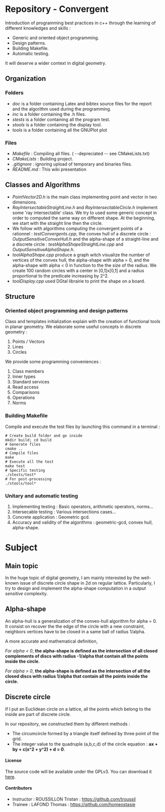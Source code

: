 # Repository - Convergent

Introduction of programming best practices in c++ through the learning of different knowledges and skills :

* Generic and oriented object programming.
* Design patterns.
* Building Makefile.
* Automatic testing.

It will deserve a wider context in digital geometry.

## Organization

### Folders

* *doc* is a folder containing Latex and bibtex source files for the report and the algorithm used during the programming.
* *inc* is a folder containing the .h files.
* *stests* is a folder containing all the program test.
* *stools* is a folder containing the display tool.
* *tools* is a folder containing all the GNUPlot plot

### Files

* *Makefile* : Compiling all files. ( --depreciated -- see CMakeLists.txt)
* *CMakeLists* : Building project.
* *.gitignore* : ignoring upload of temporary and binaries files.
* *README.md* : This wiki presentation

## Classes and Algorithms

* *PointVector2D.h* is the main class implementing point and vector in two dimensions.
* *RayIntersectableStraightLine.h* and *RayIntersectableCircle.h* implement some 'ray intersectable' class. We try to used some generic concept in order to computed the same way on different shape. At the beginning, we start with the straight line then the circle.
* We follow with algorithms computing the convergent points of a rationnel : *testConvergents.cpp*, the convex hull of a discrete circle : *OutputSensitiveConvexHull.h* and the alpha-shape of a straight-line and a discrete circle : *testAlphaShapeStraightLine.cpp* and *OutputSensitiveAlphaShape.h*.
* *toolAlphaShape.cpp* produce a graph witch visualize the number of vertices of the convex hull, the alpha-shape with alpha = 0, and the alpha-shape with alpha < 0 in function to the the size of the radius. We create 100 random circles with a center in [0,1]x[0,1] and a radius proportional to the predicate increasing by 2^2.
* *toolDisplay.cpp* used DGtal librairie to print the shape on a board.


## Structure

### Oriented object programming and design patterns

Class and templates initialization explain with the creation of functional tools in planar geometry. We elaborate some useful concepts in discrete geometry :

1. Points / Vectors
2. Lines
3. Circles

We provide some programming conveniences :

1. Class members
2. Inner types
3. Standard services
4. Read access
5. Comparisons
6. Operations
7. Norms

### Building Makefile


Compile and execute the test files by launching this command in a terminal :

```
# Create build folder and go inside
mkdir build; cd build
# Generate files
cmake ..
# Compile files
make
# Execute all the test
make test
# Specific testing
./stests/test*
# For post-processing
./stools/tool*

```

### Unitary and automatic testing

1. Implementing testing : Basic operators, arithmetic operators, norms...
2. Intersecable testing : Various intersections cases...
3. Concrete application : Geometric gcd.
4. Accuracy and validity of the algorithms : geometric-gcd, convex hull, alpha-shape.


# Subject

## Main topic

In the huge topic of digital geometry, I am mainly interested by the well-known issue of discrete circle shape in 2d on regular lattice. Particularly, I try to design and implement the alpha-shape computation in a *output sensitive* complexity.

## Alpha-shape

An alpha-hull is a generalization of the convex-hull algorithm for alpha = 0. It consist on recover the the edge of the circle with a new constraint, neighbors vertices have to be closed in a same ball of radius 1/alpha.

A more accurate and mathematical definition,

*For alpha < 0*, **the alpha-shape is defined as the intersection of all closed complements of discs with radius -1/alpha that contain all the points inside the circle**.

*For alpha > 0*, **the alpha-shape is defined as the intersection of all the closed discs with radius 1/alpha that contain all the points inside the circle.**

## Discrete circle

If I put an Euclidean circle on a lattice, all the points which belong to the inside are part of discrete circle.

In our repository, we constructed them by different methods :

* The circumcircle formed by a triangle itself defined by three point of the grid.
* The integer value to the quadruple (a,b,c,d) of the circle equation : **ax + by + c(x^2 + y^2) + d = 0**.

#### License

The source code will be available under the GPLv3.
You can download it [here](http://www.gnu.org/licenses/gpl-3.0.txt).

#### Contributors

* Instructor : ROUSSILLON Tristan : https://github.com/troussil
* Trainee : LAFOND Thomas : https://github.com/homeostasie
